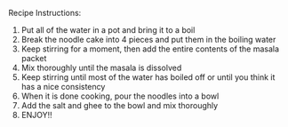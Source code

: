 Recipe Instructions:

1. Put all of the water in a pot and bring it to a boil
2. Break the noodle cake into 4 pieces and put them in the boiling water
3. Keep stirring for a moment, then add the entire contents of the masala packet
4. Mix thoroughly until the masala is dissolved
5. Keep stirring until most of the water has boiled off or until you think it has a nice consistency
6. When it is done cooking, pour the noodles into a bowl
7. Add the salt and ghee to the bowl and mix thoroughly
8. ENJOY!!